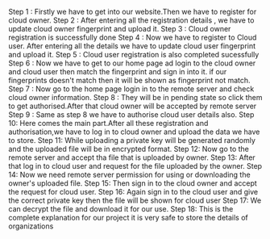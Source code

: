Step 1 : Firstly we have to get into our website.Then we have to register for cloud owner.
Step 2 : After entering all the registration details , we have to update cloud owner fingerprint and upload it.
Step 3 : Cloud owner registration is successfully done
Step 4 : Now we have to register to Cloud user. After entering all the details we have to update cloud user fingerprint and upload it.
Step 5 : Cloud user registration is also completed sucessfully
Step 6 : Now we have to get to our home page ad login to the cloud owner and cloud user then match the fingerprint and sign in into it.
         if our fingerprints doesn't match then it will be shown as fingerprint not match.
Step 7 : Now go to the home page login in to the remote server and check cloud owner information.
Step 8 : They will be in pending state so click them to get authorised.After that cloud owner will be accepted by remote server
Step 9 : Same as step 8 we have to authorise cloud user details also.
Step 10: Here comes the main part.After all these registration and authorisation,we have to log in to cloud owner and upload the data we have to store.
Step 11: While uploading a private key will be generated randomly and the uploaded file will be in encrypted format.
Step 12: Now go to the remote server and accept tha file that is uploaded by owner.
Step 13: After that log in to cloud user and request for the file uploaded by the owner. 
Step 14: Now we need remote server permission for using or downloading the owner's uploaded file.
Step 15: Then sign in to the cloud owner and accept the request for cloud user.
Step 16: Again sign in to the cloud user and give the correct private key then the file will be shown for cloud user
Step 17: We can decrypt the file and download it for our use.
Step 18: This is the complete explanation for our project it is very safe to store the details of organizations
